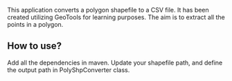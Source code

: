 This application converts a polygon shapefile to a CSV file.
It has been created utilizing GeoTools for learning purposes.
The aim is to extract all the points in a polygon. 

## How to use?
Add all the dependencies in maven.
Update your shapefile path, and define the output path in PolyShpConverter class.


